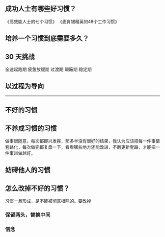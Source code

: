 ## 成功人士有哪些好习惯？
《高效能人士的七个习惯》
《麦肯锡精英的48个工作习惯》

## 培养一个习惯到底需要多久？
## 30 天挑战
全速起跑期
疲惫放缓期
过渡期
颠簸期
稳定期

## 以过程为导向

---
## 不好的习惯
## 不养成习惯的习惯
做事很随意，每次都即兴发挥，那多半没有很好的结果，我认为应该把每一件事情套路化，每次做完都复盘一下，看看哪些地方还能改进，不断更新套路，才能把一件事越做越好。
## 妨碍他人的习惯

## 怎么改掉不好的习惯？
习惯一旦形成，是不能被彻底根除的。要改掉
### 保留两头，替换中间
### 信念